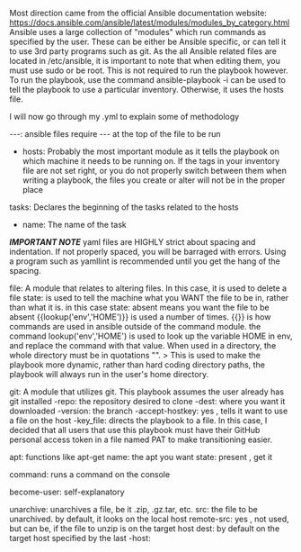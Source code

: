 Most direction came from the official Ansible documentation website: 
	https://docs.ansible.com/ansible/latest/modules/modules_by_category.html
Ansible uses a large collection of "modules" which run commands 
	as specified by the user. These can be either be Ansible specific, or can tell it
	to use 3rd party programs such as git.
As the all Ansible related files are located in /etc/ansible, it is important to
	note that when editing them, you must use sudo or be root. This is not required
	to run the playbook however.
To run the playbook, use the command ansible-playbook <filename>
	-i can be used to tell the playbook to use a particular inventory. Otherwise,
	it uses the hosts file.

I will now go through my .yml to explain some of methodology

---: ansible files require --- at the top of the file to be run
- hosts:
Probably the most important module as it tells the playbook on which machine it needs
	to be running on. If the tags in your inventory file are not set right, or you
	do not properly switch between them when writing a playbook, the files you create
	or alter will not be in the proper place
	
tasks: 
Declares the beginning of the tasks related to the hosts

- name:
The name of the task

***IMPORTANT NOTE***
yaml files are HIGHLY strict about spacing and indentation. If not properly spaced, 
	you will be barraged with errors. Using a program such as yamllint 
	is recommended until you get the hang of the spacing.
	
file:
A module that relates to altering files. In this case, it is used to delete a file
	state: is used to tell the machine what you WANT the file to be in, rather than
	what it is. in this case state: absent means you want the file to be absent
{{lookup('env','HOME')}} is used a number of times. {{}} is how commands are used in
	ansible outside of the command module. the command lookup('env','HOME') is used
	to look up the variable HOME in env, and replace the command with that value.
	When used in a directory, the whole directory must be in quotations "". 
	> This is used to make the playbook more dynamic, rather than hard coding directory
	paths, the playbook will always run in the user's home directory.

git:
A module that utilizes git. This playbook assumes the user already has git installed
	-repo: the repository desired to clone
	-dest: where you want it downloaded
	-version: the branch
	-accept-hostkey: yes , tells it want to use a file on the host
	-key_file: directs the playbook to a file. In this case, I decided that all users
		that use this playbook must have their GitHub personal access token in a file
		named PAT to make transitioning easier.

apt:
functions like apt-get
	name: the apt you want
	state: present , get it
	
command: 
runs a command on the console

become-user:
self-explanatory

unarchive:
unarchives a file, be it .zip, .gz.tar, etc.
	src: the file to be unarchived. by default, it looks on the local host
	remote-src: yes , not used, but can be, if the file to unzip is on the target host
	dest: by default on the target host specified by the last -host: